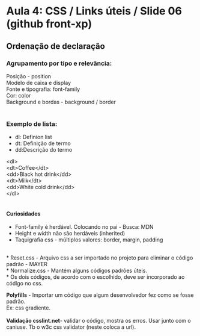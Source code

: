 # Aula 4: CSS / Links úteis / Slide 06 (github front-xp)

## Ordenação de declaração
  ### Agrupamento por tipo e relevância:<br>
Posição - position<br>
Modelo de caixa e display<br>
Fonte e tipografia: font-family<br>
Cor: color<br>
Background e bordas - background / border<br>
<br>

### Exemplo de lista:<br>
* dl: Definion list 
* dt: Definição de termo
* dd:Descrição do termo<br>

&lt;dl&gt;<br>
  &lt;dt&gt;Coffee&lt;/dt&gt;<br>
  &lt;dd&gt;Black hot drink&lt;/dd&gt;<br>
  &lt;dt&gt;Milk&lt;/dt&gt;<br>
  &lt;dd&gt;White cold drink&lt;/dd&gt;<br>
&lt;/dl&gt;<br>
<br>

#### Curiosidades<br>
* Font-family é herdável. Colocando no pai - Busca: MDN<br>
* Height e width não são herdáveis (inherited)<br>
* Taquigrafia css - múltiplos valores: border, margin, padding
<br>
* Reset.css - Arquivo css a ser importado no projeto para eliminar o código padrão - MAYER<br>
* Normalize.css - Mantém alguns códigos padrões úteis.<br>
* Os dois códigos, de acordo com o escolhido, deve ser incorporado ao código no css.<br>


**Polyfills** - Importar um código que algum desenvolvedor fez como se fosse padrão.<br>
Ex: css gradiente.<br>
<br>
**Validação csslint.net**- validar o código, mostra os erros. Usar junto com o caniuse. Tb o w3c css validator (neste coloca a url).
